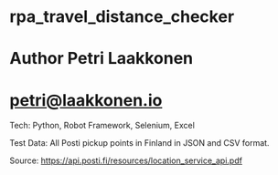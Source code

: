 # rpa_travel_distance_checker
# Author Petri Laakkonen
# petri@laakkonen.io

Tech: 
Python, Robot Framework, Selenium, Excel

Test Data: All Posti pickup points in Finland in JSON and CSV format.

Source:
https://api.posti.fi/resources/location_service_api.pdf

